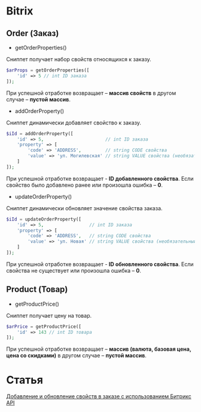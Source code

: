 # Bitrix

## Order (Заказ)

* getOrderProperties()

Сниппет получает набор свойств относящихся к заказу.

```php
$arProps = getOrderProperties([
    'id' => 5 // int ID заказа
]);
```

При успешной отработке возвращает – **массив свойств** в другом случае – **пустой массив**.

* addOrderProperty()

Сниппет динамически добавляет свойство к заказу.

```php
$iId = addOrderProperty([
    'id' => 5,                       // int ID заказа
    'property' => [
        'code' => 'ADDRESS',         // string CODE свойства
        'value' => 'ул. Могилевская' // string VALUE свойства (необязательный)
    ]
]);
```

При успешной отработке возвращает - **ID добавленного свойства**. Если свойство было добавлено ранее или произошла ошибка –  **0**.

* updateOrderProperty()

Сниппет динамически обновляет значение свойства заказа.

```php
$iId = updateOrderProperty([
    'id' => 5,                 // int ID заказа
    'property' => [
        'code' => 'ADDRESS',   // string CODE свойства
        'value' => 'ул. Новая' // string VALUE свойства (необязательный)
    ]
]);
```

При успешной отработке возвращает - **ID обновленного свойства**.  Если свойства не существует или произошла ошибка –  **0**.

## Product (Товар)

* getProductPrice()

Сниппет получает цену на товар.

```php
$arPrice = getProductPrice([
    'id' => 143 // int ID товара
]);
```

При успешной отработке возвращает – **массив (валюта, базовая цена, цена со скидками)** в другом случае – **пустой массив**.

# Статья

[Добавление и обновление свойств в заказе с использованием Битрикс API](http://falbar.ru/article/dobavlenie-i-obnovlenie-svojstv-v-zakaze-s-ispolzovaniem-bitriks-api)